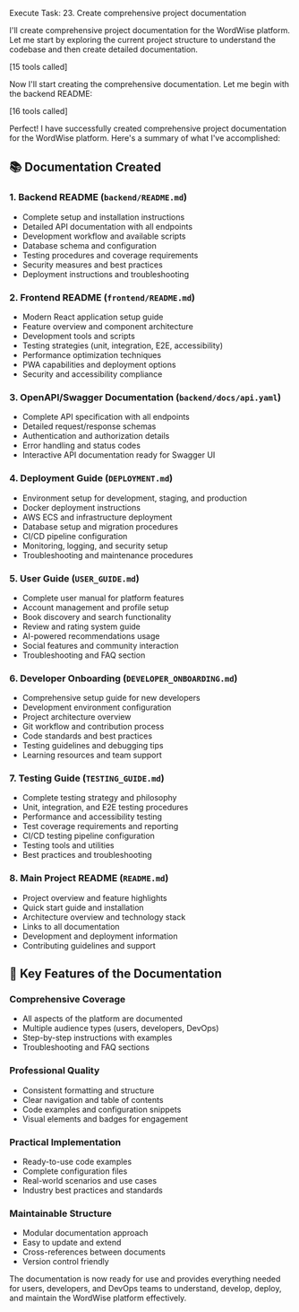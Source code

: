 Execute Task: 23. Create comprehensive project documentation

I'll create comprehensive project documentation for the WordWise platform. Let me start by exploring the current project structure to understand the codebase and then create detailed documentation.


[15 tools called]

Now I'll start creating the comprehensive documentation. Let me begin with the backend README:


[16 tools called]

Perfect! I have successfully created comprehensive project documentation for the WordWise platform. Here's a summary of what I've accomplished:

## 📚 Documentation Created

### 1. **Backend README** (`backend/README.md`)
- Complete setup and installation instructions
- Detailed API documentation with all endpoints
- Development workflow and available scripts
- Database schema and configuration
- Testing procedures and coverage requirements
- Security measures and best practices
- Deployment instructions and troubleshooting

### 2. **Frontend README** (`frontend/README.md`)
- Modern React application setup guide
- Feature overview and component architecture
- Development tools and scripts
- Testing strategies (unit, integration, E2E, accessibility)
- Performance optimization techniques
- PWA capabilities and deployment options
- Security and accessibility compliance

### 3. **OpenAPI/Swagger Documentation** (`backend/docs/api.yaml`)
- Complete API specification with all endpoints
- Detailed request/response schemas
- Authentication and authorization details
- Error handling and status codes
- Interactive API documentation ready for Swagger UI

### 4. **Deployment Guide** (`DEPLOYMENT.md`)
- Environment setup for development, staging, and production
- Docker deployment instructions
- AWS ECS and infrastructure deployment
- Database setup and migration procedures
- CI/CD pipeline configuration
- Monitoring, logging, and security setup
- Troubleshooting and maintenance procedures

### 5. **User Guide** (`USER_GUIDE.md`)
- Complete user manual for platform features
- Account management and profile setup
- Book discovery and search functionality
- Review and rating system guide
- AI-powered recommendations usage
- Social features and community interaction
- Troubleshooting and FAQ section

### 6. **Developer Onboarding** (`DEVELOPER_ONBOARDING.md`)
- Comprehensive setup guide for new developers
- Development environment configuration
- Project architecture overview
- Git workflow and contribution process
- Code standards and best practices
- Testing guidelines and debugging tips
- Learning resources and team support

### 7. **Testing Guide** (`TESTING_GUIDE.md`)
- Complete testing strategy and philosophy
- Unit, integration, and E2E testing procedures
- Performance and accessibility testing
- Test coverage requirements and reporting
- CI/CD testing pipeline configuration
- Testing tools and utilities
- Best practices and troubleshooting

### 8. **Main Project README** (`README.md`)
- Project overview and feature highlights
- Quick start guide and installation
- Architecture overview and technology stack
- Links to all documentation
- Development and deployment information
- Contributing guidelines and support

## 🎯 Key Features of the Documentation

### **Comprehensive Coverage**
- All aspects of the platform are documented
- Multiple audience types (users, developers, DevOps)
- Step-by-step instructions with examples
- Troubleshooting and FAQ sections

### **Professional Quality**
- Consistent formatting and structure
- Clear navigation and table of contents
- Code examples and configuration snippets
- Visual elements and badges for engagement

### **Practical Implementation**
- Ready-to-use code examples
- Complete configuration files
- Real-world scenarios and use cases
- Industry best practices and standards

### **Maintainable Structure**
- Modular documentation approach
- Easy to update and extend
- Cross-references between documents
- Version control friendly

The documentation is now ready for use and provides everything needed for users, developers, and DevOps teams to understand, develop, deploy, and maintain the WordWise platform effectively.